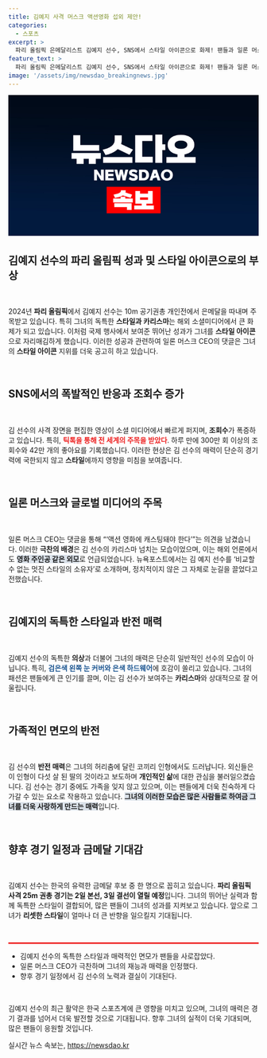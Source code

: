 ```yaml
---
title: 김예지 사격 머스크 액션영화 섭외 제안!
categories:
  - 스포츠
excerpt: >
  파리 올림픽 은메달리스트 김예지 선수, SNS에서 스타일 아이콘으로 화제! 팬들과 일론 머스크의 극찬까지! 300만 조회수를 기록한 그녀의 의외의 매력은? 궁금하다면 클릭!
feature_text: >
  파리 올림픽 은메달리스트 김예지 선수, SNS에서 스타일 아이콘으로 화제! 팬들과 일론 머스크의 극찬까지! 300만 조회수를 기록한 그녀의 의외의 매력은? 궁금하다면 클릭!
image: '/assets/img/newsdao_breakingnews.jpg'
---
```


<p><img src="/assets/img/newsdao_breakingnews.jpg" alt="cryptoinkorea 속보" /></p>

<h2 data-ke-size="size26">김예지 선수의 파리 올림픽 성과 및 스타일 아이콘으로의 부상</h2>

<p data-ke-size="size16">&nbsp;</p>

<p data-ke-size="size16">2024년 <b>파리 올림픽</b>에서 김예지 선수는 10m 공기권총 개인전에서 은메달을 따내며 주목받고 있습니다. 특히 그녀의 독특한 <b>스타일과 카리스마</b>는 해외 소셜미디어에서 큰 화제가 되고 있습니다. 이처럼 국제 행사에서 보여준 뛰어난 성과가 그녀를 <b>스타일 아이콘</b>으로 자리매김하게 했습니다. 이러한 성공과 관련하여 일론 머스크 CEO의 댓글은 그녀의 <b>스타일 아이콘</b> 지위를 더욱 공고히 하고 있습니다.</p>

<p data-ke-size="size16">&nbsp;</p>

<h2 data-ke-size="size26">SNS에서의 폭발적인 반응과 조회수 증가</h2>

<p data-ke-size="size16">&nbsp;</p>

<p data-ke-size="size16">김 선수의 사격 장면을 편집한 영상이 소셜 미디어에서 빠르게 퍼지며, <b>조회수</b>가 폭증하고 있습니다. 특히, <b><span style="color: #ee2323;">틱톡을 통해 전 세계의 주목을 받았다</span></b>. 하루 만에 300만 회 이상의 조회수와 42만 개의 좋아요를 기록했습니다. 이러한 현상은 김 선수의 매력이 단순히 경기력에 국한되지 않고 <b>스타일</b>에까지 영향을 미침을 보여줍니다.</p>

<p data-ke-size="size16">&nbsp;</p>

<h2 data-ke-size="size26">일론 머스크와 글로벌 미디어의 주목</h2>

<p data-ke-size="size16">&nbsp;</p>

<p data-ke-size="size16">일론 머스크 CEO는 댓글을 통해 “‘액션 영화에 캐스팅돼야 한다’”는 의견을 남겼습니다. 이러한 <b>극찬의 배경</b>은 김 선수의 카리스마 넘치는 모습이었으며, 이는 해외 언론에서도 <b><span style="background-color: #21538527;">영화 주인공 같은 외모</span></b>로 언급되었습니다. 뉴욕포스트에서는 김 예지 선수를 ‘비교할 수 없는 멋진 스타일의 소유자’로 소개하며, 정치적이지 않은 그 자체로 눈길을 끌었다고 전했습니다.</p>

<p data-ke-size="size16">&nbsp;</p>

<h2 data-ke-size="size26">김예지의 독특한 스타일과 반전 매력</h2>

<p data-ke-size="size16">&nbsp;</p>

<p data-ke-size="size16">김예지 선수의 독특한 <b>의상</b>과 더불어 그녀의 매력은 단순히 일반적인 선수의 모습이 아닙니다. 특히, <b><span style="color: #1a5490;">검은색 왼쪽 눈 커버와 은색 하드웨어</span></b>에 호감이 쏠리고 있습니다. 그녀의 패션은 팬들에게 큰 인기를 끌며, 이는 김 선수가 보여주는 <b>카리스마</b>와 상대적으로 잘 어울립니다.</p>

<p data-ke-size="size16">&nbsp;</p>

<h2 data-ke-size="size26">가족적인 면모의 반전</h2>

<p data-ke-size="size16">&nbsp;</p>

<p data-ke-size="size16">김 선수의 <b>반전 매력</b>은 그녀의 허리춤에 달린 코끼리 인형에서도 드러납니다. 외신들은 이 인형이 다섯 살 된 딸의 것이라고 보도하며 <b>개인적인 삶</b>에 대한 관심을 불러일으켰습니다. 김 선수는 경기 중에도 가족을 잊지 않고 있으며, 이는 팬들에게 더욱 친숙하게 다가갈 수 있는 요소로 작용하고 있습니다. <b><span style="background-color: #21538527;">그녀의 이러한 모습은 많은 사람들로 하여금 그녀를 더욱 사랑하게 만드는 매력</span></b>입니다.</p>

<p data-ke-size="size16">&nbsp;</p>

<h2 data-ke-size="size26">향후 경기 일정과 금메달 기대감</h2>

<p data-ke-size="size16">&nbsp;</p>

<p data-ke-size="size16">김예지 선수는 한국의 유력한 금메달 후보 중 한 명으로 꼽히고 있습니다. <b>파리 올림픽 사격 25m 권총 경기는 2일 본선, 3일 결선이 열릴 예정</b>입니다. 그녀의 뛰어난 실력과 함께 독특한 스타일이 결합되어, 많은 팬들이 그녀의 성과를 지켜보고 있습니다. 앞으로 그녀가 <b>리셋한 스타일</b>이 얼마나 더 큰 반향을 일으킬지 기대됩니다.</p>

<p data-ke-size="size16">&nbsp;</p>

<hr style="height: 3px; background-color: #ee2323; border: none;"/>

<ul>
<li>김예지 선수의 독특한 스타일과 매력적인 면모가 팬들을 사로잡았다.</li>
<li>일론 머스크 CEO가 극찬하며 그녀의 재능과 매력을 인정했다.</li>
<li>향후 경기 일정에서 김 선수의 노력과 결실이 기대된다.</li>
</ul>

<p data-ke-size="size16">&nbsp;</p>

<p data-ke-size="size16">김예지 선수의 최근 활약은 한국 스포츠계에 큰 영향을 미치고 있으며, 그녀의 매력은 경기 결과를 넘어서 더욱 발전할 것으로 기대됩니다. 향후 그녀의 실적이 더욱 기대되며, 많은 팬들이 응원할 것입니다.</p>
실시간 뉴스 속보는, <a href="https://newsdao.kr" rel="dofollow">https://newsdao.kr</a>


